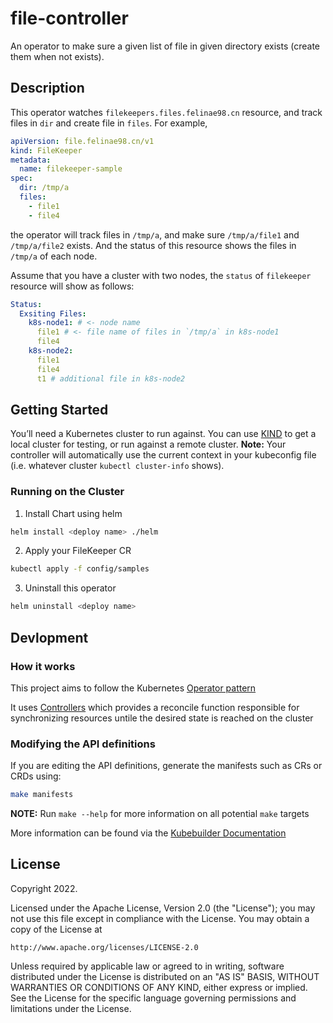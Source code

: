 # file-controller
An operator to make sure a given list of file in given directory exists (create them when not exists).

## Description
This operator watches `filekeepers.files.felinae98.cn` resource, and track files in `dir` and create file in `files`. For example,
```yaml
apiVersion: file.felinae98.cn/v1
kind: FileKeeper
metadata:
  name: filekeeper-sample
spec:
  dir: /tmp/a
  files:
    - file1
    - file4
```
the operator will track files in `/tmp/a`, and make sure `/tmp/a/file1` and `/tmp/a/file2` exists. And the status of this resource shows the files in `/tmp/a` of each node.

Assume that you have a cluster with two nodes, the `status` of `filekeeper` resource will show as follows:
```yaml
Status:
  Exsiting Files:
    k8s-node1: # <- node name
      file1 # <- file name of files in `/tmp/a` in k8s-node1
      file4
    k8s-node2:
      file1
      file4
      t1 # additional file in k8s-node2
```

## Getting Started
You’ll need a Kubernetes cluster to run against. You can use [KIND](https://sigs.k8s.io/kind) to get a local cluster for testing, or run against a remote cluster.
**Note:** Your controller will automatically use the current context in your kubeconfig file (i.e. whatever cluster `kubectl cluster-info` shows).

### Running on the Cluster

1. Install Chart using helm

```sh
helm install <deploy name> ./helm
```

2. Apply your FileKeeper CR

```sh
kubectl apply -f config/samples
```

3. Uninstall this operator

```sh
helm uninstall <deploy name>
```

## Devlopment

### How it works
This project aims to follow the Kubernetes [Operator pattern](https://kubernetes.io/docs/concepts/extend-kubernetes/operator/)

It uses [Controllers](https://kubernetes.io/docs/concepts/architecture/controller/)
which provides a reconcile function responsible for synchronizing resources untile the desired state is reached on the cluster

### Modifying the API definitions
If you are editing the API definitions, generate the manifests such as CRs or CRDs using:

```sh
make manifests
```

**NOTE:** Run `make --help` for more information on all potential `make` targets

More information can be found via the [Kubebuilder Documentation](https://book.kubebuilder.io/introduction.html)

## License

Copyright 2022.

Licensed under the Apache License, Version 2.0 (the "License");
you may not use this file except in compliance with the License.
You may obtain a copy of the License at

    http://www.apache.org/licenses/LICENSE-2.0

Unless required by applicable law or agreed to in writing, software
distributed under the License is distributed on an "AS IS" BASIS,
WITHOUT WARRANTIES OR CONDITIONS OF ANY KIND, either express or implied.
See the License for the specific language governing permissions and
limitations under the License.

